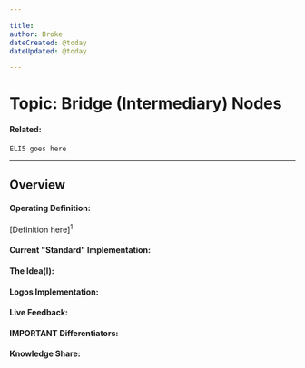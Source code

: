 ```yaml
---

title:
author: Broke
dateCreated: @today
dateUpdated: @today

---
```


# Topic: Bridge (Intermediary) Nodes
#### Related:
`ELI5 goes here`

---

## Overview

#### Operating Definition:
[Definition here]<sup>1</sup>

#### Current "Standard" Implementation:


#### The Idea(l):


#### Logos Implementation:


#### Live Feedback:


#### IMPORTANT Differentiators:


#### Knowledge Share: